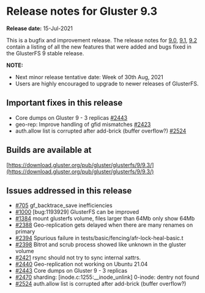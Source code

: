 # Release notes for Gluster 9.3

**Release date:** 15-Jul-2021

This is a bugfix and improvement release. The release notes for [9.0](9.0.md), [9.1](9.1.md), [9.2](9.2.md) contain a listing of all the new features that were added and bugs fixed in the GlusterFS 9 stable release.

**NOTE:**

- Next minor release tentative date: Week of 30th Aug, 2021
- Users are highly encouraged to upgrade to newer releases of GlusterFS.

## Important fixes in this release

- Core dumps on Gluster 9 - 3 replicas [#2443](https://github.com/gluster/glusterfs/issues/2443)
- geo-rep: Improve handling of gfid mismatches [#2423](https://github.com/gluster/glusterfs/issues/2388)
- auth.allow list is corrupted after add-brick (buffer overflow?) [#2524](https://github.com/gluster/glusterfs/issues/2524)

## Builds are available at

[https://download.gluster.org/pub/gluster/glusterfs/9/9.3/](https://download.gluster.org/pub/gluster/glusterfs/9/9.3/)

## Issues addressed in this release

- [#705](https://github.com/gluster/glusterfs/issues/705) gf_backtrace_save inefficiencies
- [#1000](https://github.com/gluster/glusterfs/issues/1000) [bug:1193929] GlusterFS can be improved
- [#1384](https://github.com/gluster/glusterfs/issues/1384) mount glusterfs volume, files larger than 64Mb only show 64Mb
- [#2388](https://github.com/gluster/glusterfs/issues/2388) Geo-replication gets delayed when there are many renames on primary
- [#2394](https://github.com/gluster/glusterfs/issues/2394) Spurious failure in tests/basic/fencing/afr-lock-heal-basic.t
- [#2398](https://github.com/gluster/glusterfs/issues/2398) Bitrot and scrub process showed like unknown in the gluster volume
- [#2421](https://github.com/gluster/glusterfs/issues/2421) rsync should not try to sync internal xattrs.
- [#2440](https://github.com/gluster/glusterfs/issues/2440) Geo-replication not working on Ubuntu 21.04
- [#2443](https://github.com/gluster/glusterfs/issues/2443) Core dumps on Gluster 9 - 3 replicas
- [#2470](https://github.com/gluster/glusterfs/issues/2470) sharding: [inode.c:1255:__inode_unlink] 0-inode: dentry not found
- [#2524](https://github.com/gluster/glusterfs/issues/2524) auth.allow list is corrupted after add-brick (buffer overflow?)
